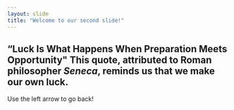 ```yaml
---
layout: slide
title: "Welcome to our second slide!"
---
```

“Luck Is What Happens When Preparation Meets Opportunity" This quote, attributed to Roman philosopher *Seneca*, reminds us that we make our own luck.
---
Use the left arrow to go back!
